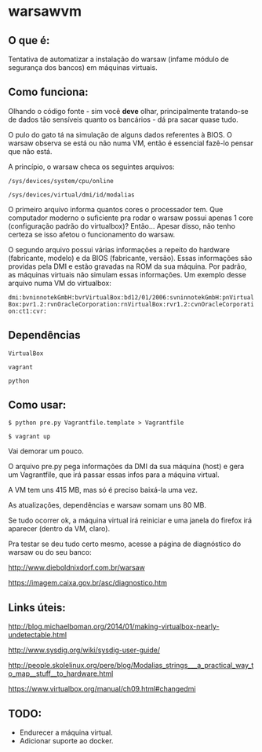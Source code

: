 # warsawvm

## O que é:

Tentativa de automatizar a instalação do warsaw (infame módulo de segurança dos bancos) em máquinas virtuais.

## Como funciona:

Olhando o código fonte - sim você **deve** olhar, principalmente tratando-se de dados tão sensíveis quanto os bancários - 
dá pra sacar quase tudo.

O pulo do gato tá na simulação de alguns dados referentes à BIOS.
O warsaw observa se está ou não numa VM, então é essencial fazê-lo pensar que não está.

A princípio, o warsaw checa os seguintes arquivos:

`/sys/devices/system/cpu/online`

`/sys/devices/virtual/dmi/id/modalias` 

O primeiro arquivo informa quantos cores o processador tem. 
Que computador moderno o suficiente pra rodar o warsaw possui apenas 1 core (configuração padrão do virtualbox)? Então...
Apesar disso, não tenho certeza se isso afetou o funcionamento do warsaw.

O segundo arquivo possui várias informações a repeito do hardware (fabricante, modelo) e da BIOS (fabricante, versão).
Essas informações são providas pela DMI e estão gravadas na ROM da sua máquina.
Por padrão, as máquinas virtuais não simulam essas informações. Um exemplo desse arquivo numa VM do virtualbox:

`dmi:bvninnotekGmbH:bvrVirtualBox:bd12/01/2006:svninnotekGmbH:pnVirtualBox:pvr1.2:rvnOracleCorporation:rnVirtualBox:rvr1.2:cvnOracleCorporation:ct1:cvr:`

## Dependências

`VirtualBox`

`vagrant`

`python`

## Como usar:

`$ python pre.py Vagrantfile.template > Vagrantfile`

`$ vagrant up`

Vai demorar um pouco.

O arquivo pre.py pega informações da DMI da sua máquina (host) e gera um Vagrantfile, que irá passar essas infos para a máquina virtual.

A VM tem uns 415 MB, mas só é preciso baixá-la uma vez.

As atualizações, dependências e warsaw somam uns 80 MB.

Se tudo ocorrer ok, a máquina virtual irá reiniciar e uma janela do firefox irá aparecer (dentro da VM, claro).

Pra testar se deu tudo certo mesmo, acesse a página de diagnóstico do warsaw ou do seu banco:

http://www.dieboldnixdorf.com.br/warsaw

https://imagem.caixa.gov.br/asc/diagnostico.htm

## Links úteis:

http://blog.michaelboman.org/2014/01/making-virtualbox-nearly-undetectable.html

http://www.sysdig.org/wiki/sysdig-user-guide/

http://people.skolelinux.org/pere/blog/Modalias_strings___a_practical_way_to_map__stuff__to_hardware.html

https://www.virtualbox.org/manual/ch09.html#changedmi

## TODO:

- Endurecer a máquina virtual.
- Adicionar suporte ao docker.

